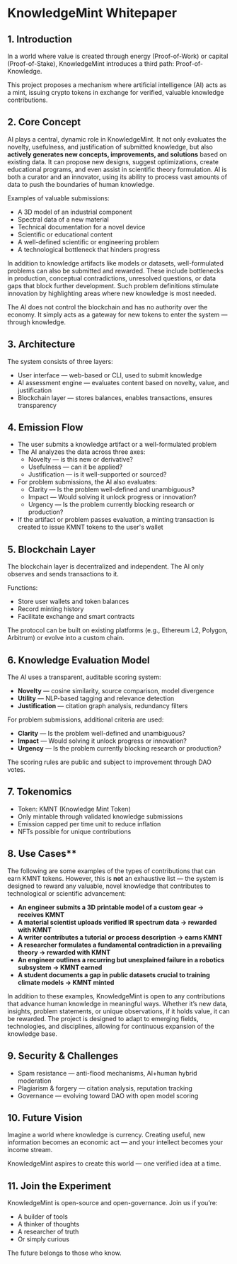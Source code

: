 # KnowledgeMint Whitepaper

## 1. Introduction

In a world where value is created through energy (Proof-of-Work) or capital (Proof-of-Stake), KnowledgeMint introduces a third path: Proof-of-Knowledge.

This project proposes a mechanism where artificial intelligence (AI) acts as a mint, issuing crypto tokens in exchange for verified, valuable knowledge contributions.

## 2. Core Concept

AI plays a central, dynamic role in KnowledgeMint. It not only evaluates the novelty, usefulness, and justification of submitted knowledge, but also **actively generates new concepts, improvements, and solutions** based on existing data. It can propose new designs, suggest optimizations, create educational programs, and even assist in scientific theory formulation. AI is both a curator and an innovator, using its ability to process vast amounts of data to push the boundaries of human knowledge.

Examples of valuable submissions:

- A 3D model of an industrial component
- Spectral data of a new material
- Technical documentation for a novel device
- Scientific or educational content
- A well-defined scientific or engineering problem
- A technological bottleneck that hinders progress

In addition to knowledge artifacts like models or datasets, well-formulated problems can also be submitted and rewarded. These include bottlenecks in production, conceptual contradictions, unresolved questions, or data gaps that block further development. Such problem definitions stimulate innovation by highlighting areas where new knowledge is most needed.

The AI does not control the blockchain and has no authority over the economy. It simply acts as a gateway for new tokens to enter the system — through knowledge.

## 3. Architecture

The system consists of three layers:

- User interface — web-based or CLI, used to submit knowledge
- AI assessment engine — evaluates content based on novelty, value, and justification
- Blockchain layer — stores balances, enables transactions, ensures transparency

## 4. Emission Flow

- The user submits a knowledge artifact or a well-formulated problem
- The AI analyzes the data across three axes:
  - Novelty — is this new or derivative?
  - Usefulness — can it be applied?
  - Justification — is it well-supported or sourced?
- For problem submissions, the AI also evaluates:
  - Clarity — Is the problem well-defined and unambiguous?
  - Impact — Would solving it unlock progress or innovation?
  - Urgency — Is the problem currently blocking research or production?
- If the artifact or problem passes evaluation, a minting transaction is created to issue KMNT tokens to the user's wallet

## 5. Blockchain Layer

The blockchain layer is decentralized and independent. The AI only observes and sends transactions to it.

Functions:

- Store user wallets and token balances
- Record minting history
- Facilitate exchange and smart contracts

The protocol can be built on existing platforms (e.g., Ethereum L2, Polygon, Arbitrum) or evolve into a custom chain.

## 6. Knowledge Evaluation Model

The AI uses a transparent, auditable scoring system:

- **Novelty** — cosine similarity, source comparison, model divergence
- **Utility** — NLP-based tagging and relevance detection
- **Justification** — citation graph analysis, redundancy filters

For problem submissions, additional criteria are used:

- **Clarity** — Is the problem well-defined and unambiguous?
- **Impact** — Would solving it unlock progress or innovation?
- **Urgency** — Is the problem currently blocking research or production?

The scoring rules are public and subject to improvement through DAO votes.

## 7. Tokenomics

- Token: KMNT (Knowledge Mint Token)
- Only mintable through validated knowledge submissions
- Emission capped per time unit to reduce inflation
- NFTs possible for unique contributions

## 8. Use Cases**

The following are some examples of the types of contributions that can earn KMNT tokens. However, this is **not** an exhaustive list — the system is designed to reward any valuable, novel knowledge that contributes to technological or scientific advancement:

- **An engineer submits a 3D printable model of a custom gear → receives KMNT**
- **A material scientist uploads verified IR spectrum data → rewarded with KMNT**
- **A writer contributes a tutorial or process description → earns KMNT**
- **A researcher formulates a fundamental contradiction in a prevailing theory → rewarded with KMNT**
- **An engineer outlines a recurring but unexplained failure in a robotics subsystem → KMNT earned**
- **A student documents a gap in public datasets crucial to training climate models → KMNT minted**
  
In addition to these examples, KnowledgeMint is open to any contributions that advance human knowledge in meaningful ways. Whether it’s new data, insights, problem statements, or unique observations, if it holds value, it can be rewarded. The project is designed to adapt to emerging fields, technologies, and disciplines, allowing for continuous expansion of the knowledge base.


## 9. Security & Challenges

- Spam resistance — anti-flood mechanisms, AI+human hybrid moderation
- Plagiarism & forgery — citation analysis, reputation tracking
- Governance — evolving toward DAO with open model scoring

## 10. Future Vision

Imagine a world where knowledge is currency. Creating useful, new information becomes an economic act — and your intellect becomes your income stream.

KnowledgeMint aspires to create this world — one verified idea at a time.

## 11. Join the Experiment

KnowledgeMint is open-source and open-governance. Join us if you’re:

- A builder of tools
- A thinker of thoughts
- A researcher of truth
- Or simply curious

The future belongs to those who know.
